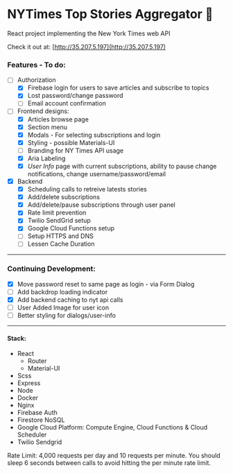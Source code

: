 # NYTimes Top Stories Aggregator 📰
React project implementing the New York Times web API

Check it out at: [http://35.207.5.197](http://35.207.5.197)

### Features - To do:
- [ ] Authorization
  * [x] Firebase login for users to save articles and subscribe to topics
  * [x] Lost password/change password
  * [ ] Email account confirmation
- [ ] Frontend designs:
  * [x] Articles browse page
  * [x] Section menu
  * [x] Modals - For selecting subscriptions and login
  * [x] Styling - possible Materials-UI
  * [ ] Branding for NY Times API usage
  * [x] Aria Labeling
  * [x] _User Info_ page with current subscriptions, ability to pause change notifications, change username/password/email 
- [x] Backend
  * [x] Scheduling calls to retreive latests stories
  * [x] Add/delete subscriptions
  * [x] Add/delete/pause subscriptions through user panel
  * [x] Rate limit prevention
  * [x] Twilio SendGrid setup
  * [x] Google Cloud Functions setup
  * [ ] Setup HTTPS and DNS
  * [ ] Lessen Cache Duration
------------------------
### Continuing Development:
  * [x] Move password reset to same page as login - via Form Dialog
  * [ ] Add backdrop loading indicator 
  * [x] Add backend caching to nyt api calls
  * [ ] User Added Image for user icon
  * [ ] Better styling for dialogs/user-info
------------------------
#### Stack:
- React
  * Router
  * Material-UI
- Scss
- Express
- Node
- Docker
- Nginx
- Firebase Auth
- Firestore NoSQL
- Google Cloud Platform: Compute Engine, Cloud Functions & Cloud Scheduler
- Twilio Sendgrid

Rate Limit: 4,000 requests per day and 10 requests per minute. You should sleep 6 seconds between calls to avoid hitting the per minute rate limit.

